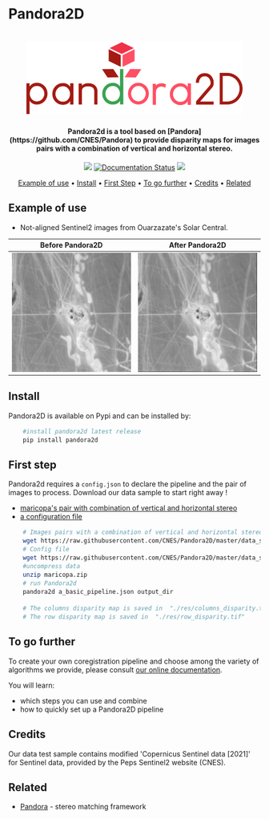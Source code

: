 # Pandora2D

<h1 align="center">
<img src="./doc/sources/Images/logo/logo_pandora2d.png" width="432"/>
</h1>

<h4 align="center">Pandora2d  is a tool based on [Pandora](https://github.com/CNES/Pandora) to provide disparity maps
for images pairs with a combination of vertical and horizontal stereo.</h4>

<p align="center">
  <a><img src="https://github.com/CNES/Pandora2D/actions/workflows/pandora2d_ci.yml/badge.svg?branch=master"></a>
  <a href='https://pandora2d.readthedocs.io/?badge=latest'><img src='https://readthedocs.org/projects/pandora2d/badge/?version=latest' alt='Documentation Status' /></a>
  <a href="https://opensource.org/licenses/Apache-2.0/"><img src="https://img.shields.io/badge/License-Apache%202.0-blue.svg"></a>
</p>

<p align="center">
  <a href="#example-of-use">Example of use</a> •
  <a href="#install">Install</a> •
  <a href="#first-step">First Step</a> •
  <a href="#to-go-further">To go further</a> •
  <a href="#credits">Credits</a> •
  <a href="#related">Related</a> 
</p>

## Example of use

* Not-aligned Sentinel2 images from Ouarzazate's Solar Central.

Before Pandora2D   |  After Pandora2D
:-----------------:|:----------------:
![](./doc/sources/Images/avant_recalage.gif)  |  ![](./doc/sources/Images/apres_recalage.gif)


## Install

Pandora2D is available on Pypi and can be installed by:

```bash
    #install pandora2d latest release
    pip install pandora2d
````

## First step

Pandora2d requires a `config.json` to declare the pipeline and the pair of images to process.
Download our data sample to start right away !

- [maricopa's pair with combination of vertical and horizontal stereo](https://raw.githubusercontent.com/CNES/Pandora2D/master/data_samples/images/maricopa.zip)
- [a configuration file](https://raw.githubusercontent.com/CNES/Pandora2D/master/data_samples/json_conf_files/a_basic_pipeline.json)

```bash
    # Images pairs with a combination of vertical and horizontal stereo
    wget https://raw.githubusercontent.com/CNES/Pandora2D/master/data_samples/images/maricopa.zip
    # Config file
    wget https://raw.githubusercontent.com/CNES/Pandora2D/master/data_samples/json_conf_files/a_basic_pipeline.json
    #uncompress data
    unzip maricopa.zip
    # run Pandora2d
    pandora2d a_basic_pipeline.json output_dir

    # The columns disparity map is saved in  "./res/columns_disparity.tif"
    # The row disparity map is saved in  "./res/row_disparity.tif"
```

## To go further

To create your own coregistration pipeline and choose among the variety of
algorithms we provide, please consult [our online documentation](https://pandora2d.readthedocs.io/en/latest/).

You will learn:

* which steps you can use and combine
* how to quickly set up a Pandora2D pipeline

## Credits

Our data test sample contains  modified  'Copernicus  Sentinel  data  [2021]'  for  Sentinel  data, provided by the Peps Sentinel2 website (CNES). 


## Related

* [Pandora](<https://github.com/cnes/pandora>) - stereo matching framework
